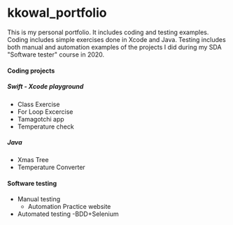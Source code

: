 # kkowal_portfolio
<!--## sub heading-->
 This is my personal portfolio. It includes coding and testing examples. Coding includes simple exercises done in Xcode and Java. Testing includes both manual and automation  examples of the projects I did during my SDA "Software tester" course in 2020.
 
 #### Coding projects
 
 ##### Swift - Xcode playground
 - Class Exercise
 - For Loop Excercise
 - Tamagotchi app
 - Temperature check
 ##### Java
 - Xmas Tree
 - Temperature Converter
 
 #### Software testing
 - Manual testing
   - Automation Practice website
 - Automated testing
   -BDD+Selenium
 

